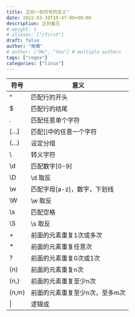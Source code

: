 ```yaml
---
title: 正则一些符号的含义"
date: 2022-03-30T10:47:09+08:00
description: 正则备忘
# weight: 1
# aliases: ["/first"]
draft: false
author: "嘟囔"
# author: ["Me", "You"] # multiple authors
tags: ["regex"]
categories: ["linux"]
---
```




| 符号 | 意义 |
| ---- | ---- |
^ |	匹配行的开头
$ |	匹配行的结尾
. |	匹配任意单个字符
[…] |	匹配[]中的任意一个字符
(…) |	设定分组
\ |	转义字符
\d |	匹配数字[0-9]
\D |	\d 取反
\w |	匹配字母[a-z]，数字，下划线
\W |	\w 取反
\s |	匹配空格
\S |	\s 取反
+ |	前面的元素重复1次或多次
* |	前面的元素重复任意次
? |	前面的元素重复0次或1次
{n} |	前面的元素重复n次
{n,} |	前面的元素重复至少n次
{n,m} |	前面的元素重复至少n次，至多m次
\| | 逻辑或 